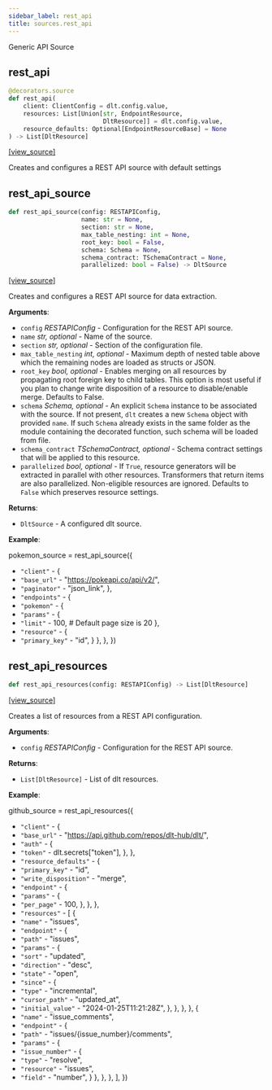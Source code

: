 ```yaml
---
sidebar_label: rest_api
title: sources.rest_api
---
```


Generic API Source

## rest\_api

```python
@decorators.source
def rest_api(
    client: ClientConfig = dlt.config.value,
    resources: List[Union[str, EndpointResource,
                          DltResource]] = dlt.config.value,
    resource_defaults: Optional[EndpointResourceBase] = None
) -> List[DltResource]
```

[[view_source]](https://github.com/dlt-hub/dlt/blob/f0690715274590fc4cacf1165e3661aaa7af1c15/dlt/sources/rest_api/__init__.py#L64)

Creates and configures a REST API source with default settings

## rest\_api\_source

```python
def rest_api_source(config: RESTAPIConfig,
                    name: str = None,
                    section: str = None,
                    max_table_nesting: int = None,
                    root_key: bool = False,
                    schema: Schema = None,
                    schema_contract: TSchemaContract = None,
                    parallelized: bool = False) -> DltSource
```

[[view_source]](https://github.com/dlt-hub/dlt/blob/f0690715274590fc4cacf1165e3661aaa7af1c15/dlt/sources/rest_api/__init__.py#L75)

Creates and configures a REST API source for data extraction.

**Arguments**:

- `config` _RESTAPIConfig_ - Configuration for the REST API source.
- `name` _str, optional_ - Name of the source.
- `section` _str, optional_ - Section of the configuration file.
- `max_table_nesting` _int, optional_ - Maximum depth of nested table above which
  the remaining nodes are loaded as structs or JSON.
- `root_key` _bool, optional_ - Enables merging on all resources by propagating
  root foreign key to child tables. This option is most useful if you
  plan to change write disposition of a resource to disable/enable merge.
  Defaults to False.
- `schema` _Schema, optional_ - An explicit `Schema` instance to be associated
  with the source. If not present, `dlt` creates a new `Schema` object
  with provided `name`. If such `Schema` already exists in the same
  folder as the module containing the decorated function, such schema
  will be loaded from file.
- `schema_contract` _TSchemaContract, optional_ - Schema contract settings
  that will be applied to this resource.
- `parallelized` _bool, optional_ - If `True`, resource generators will be
  extracted in parallel with other resources. Transformers that return items are also parallelized.
  Non-eligible resources are ignored. Defaults to `False` which preserves resource settings.
  

**Returns**:

- `DltSource` - A configured dlt source.
  

**Example**:

  pokemon_source = rest_api_source({
- `"client"` - {
- `"base_url"` - "https://pokeapi.co/api/v2/",
- `"paginator"` - "json_link",
  },
- `"endpoints"` - {
- `"pokemon"` - {
- `"params"` - {
- `"limit"` - 100, # Default page size is 20
  },
- `"resource"` - {
- `"primary_key"` - "id",
  }
  },
  },
  })

## rest\_api\_resources

```python
def rest_api_resources(config: RESTAPIConfig) -> List[DltResource]
```

[[view_source]](https://github.com/dlt-hub/dlt/blob/f0690715274590fc4cacf1165e3661aaa7af1c15/dlt/sources/rest_api/__init__.py#L145)

Creates a list of resources from a REST API configuration.

**Arguments**:

- `config` _RESTAPIConfig_ - Configuration for the REST API source.
  

**Returns**:

- `List[DltResource]` - List of dlt resources.
  

**Example**:

  github_source = rest_api_resources({
- `"client"` - {
- `"base_url"` - "https://api.github.com/repos/dlt-hub/dlt/",
- `"auth"` - {
- `"token"` - dlt.secrets["token"],
  },
  },
- `"resource_defaults"` - {
- `"primary_key"` - "id",
- `"write_disposition"` - "merge",
- `"endpoint"` - {
- `"params"` - {
- `"per_page"` - 100,
  },
  },
  },
- `"resources"` - [
  {
- `"name"` - "issues",
- `"endpoint"` - {
- `"path"` - "issues",
- `"params"` - {
- `"sort"` - "updated",
- `"direction"` - "desc",
- `"state"` - "open",
- `"since"` - {
- `"type"` - "incremental",
- `"cursor_path"` - "updated_at",
- `"initial_value"` - "2024-01-25T11:21:28Z",
  },
  },
  },
  },
  {
- `"name"` - "issue_comments",
- `"endpoint"` - {
- `"path"` - "issues/{issue_number}/comments",
- `"params"` - {
- `"issue_number"` - {
- `"type"` - "resolve",
- `"resource"` - "issues",
- `"field"` - "number",
  }
  },
  },
  },
  ],
  })

